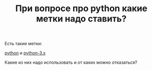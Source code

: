 ﻿---
title: "При вопросе про python какие метки надо ставить?"
se.owner.user_id: 378679
se.owner.display_name: "Mr. ArtemChik"
se.owner.link: "https://ru.meta.stackoverflow.com/users/378679/mr-artemchik"
se.link: "https://ru.meta.stackoverflow.com/questions/10286/%d0%9f%d1%80%d0%b8-%d0%b2%d0%be%d0%bf%d1%80%d0%be%d1%81%d0%b5-%d0%bf%d1%80%d0%be-python-%d0%ba%d0%b0%d0%ba%d0%b8%d0%b5-%d0%bc%d0%b5%d1%82%d0%ba%d0%b8-%d0%bd%d0%b0%d0%b4%d0%be-%d1%81%d1%82%d0%b0%d0%b2%d0%b8%d1%82%d1%8c"
se.question_id: 10286
se.post_type: question
se.score: 4
---
<p>Есть такие метки:</p>

<p><a href="https://ru.stackoverflow.com/questions/tagged/python" class="post-tag" title="показать вопросы с меткой [python]" rel="tag">python</a> и <a href="https://ru.stackoverflow.com/questions/tagged/python-3.x" class="post-tag" title="показать вопросы с меткой [python-3.x]" rel="tag">python-3.x</a></p>

<p>Какие из них надо использовать и от каких можно отказаться?</p>
